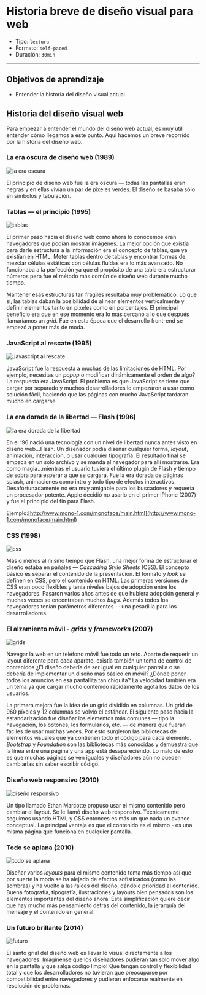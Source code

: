 # Historia breve de diseño visual para web

- Tipo: `lectura`
- Formato: `self-paced`
- Duración: `30min`

***

## Objetivos de aprendizaje

- Entender la historia del diseño visual actual

## Historia del diseño visual web

Para empezar a entender el mundo del diseño web actual, es muy útil entender
cómo llegamos a este punto. Aquí hacemos un breve recorrido por la historia del
diseño web.

### La era oscura de diseño web (1989)

![la era oscura](https://lh4.googleusercontent.com/F8BiT90a9GYamkiMsW9lo-sgJ50sEtYLKSkDjWC-6xO53DCmPM-7HzVqerz4ZbtNFvbc1n2xbl0ymgCSNBNb2Bws17TS-ZtY-kakyMg39FmqVnz_NvGOSexdP0j_EV7We1CaNdhi)

El principio de diseño web fue la era oscura — todas las pantallas eran negras y
en ellas vivían un par de pixeles verdes. El diseño se basaba sólo en símbolos y
tabulación.

### Tablas — el principio (1995)

![tablas](https://lh4.googleusercontent.com/fI81YJ_Ckh63U83cMxKIoIDvhop207GwQFzfwue90gcUJ_O-Z5i4CnbuSlkhpIE-USVS153izfwTb_3V2rwt3f7nk76YDwL0Nx1aLUvQSJPQyCKfcou59ZMeDWTNqrhJKiWY5gFP)

El primer paso hacía el diseño web como ahora lo conocemos eran navegadores que
podían mostrar imágenes. La mejor opción que existía para darle estructura a la
información era el concepto de tablas, que ya existían en HTML. Meter tablas
dentro de tablas y encontrar formas de mezclar células estáticas con células
fluídas era lo más avanzado. No funcionaba a la perfección ya que el propósito
de una tabla era estructurar números pero fue el método más común de diseño web
durante mucho tiempo.

Mantener esas estructuras tan frágiles resultaba muy problemático. Lo que sí,
las tablas daban la posibilidad de alinear elementos verticalmente y definir
elementos tanto en pixeles como en porcentajes. El principal beneficio era que
en ese momento era lo más cercano a lo que después llamaríamos un *grid.* Fue en
esta época que el desarrollo front-end se empezó a poner más de moda.

### JavaScript al rescate (1995)

![Javascript al rescate](https://lh5.googleusercontent.com/ZGVFlov_TN0AxibIXkXxGIctGKb5P2nCmi9PRnaqKwuykYBas1b7XTPhacCz-kcyUnwwnxZBTGAArbKWhvhFHGFNBpXdBNpybGSdQIB-8kRKMobqTFDDiAzy7aaazTJ_2yT_WSmq)

JavaScript fue la respuesta a muchas de las limitaciones de HTML. Por ejemplo,
necesitas un *popup* o modificar dinámicamente el orden de algo? La respuesta
era JavaScript. El problema es que JavaScript se tiene que cargar por separado y
muchos desarrolladores lo empezaron a usar como solución fácil, haciendo que las
páginas con mucho JavaScript tardaran mucho en cargarse.

### La era dorada de la libertad — Flash (1996)

![la era dorada de la libertad](https://lh5.googleusercontent.com/SUeDnmoVg4KR2W-235o3m0-VjLhDPfyHYU6-1slJ6Oi0kWf_UDyqKWBIovugja5ECd3zwSXOegTUKW9dZNG_EuD-6B_kSKP1ixkhtsmbiG1-MgsQXb1CUHiP30-NSRq3VuYoa2sj)

En el ’96 nació una tecnología con un nivel de libertad nunca antes visto en
diseño web…Flash. Un diseñador podía diseñar cualquier forma, *layout*,
animación, interacción, o usar cualquier tipografía. El resultado final se
empaca en un solo archivo y se manda al navegador para allí mostrarse. Era como
magia…mientras el usuario tuviera el último plugin de Flash y tiempo de sobra
para esperar a que se cargara. Fue la era dorada de páginas splash, animaciones
como intro y todo tipo de efectos interactivos. Desafortunadamente no era muy
amigable para los buscadores y requería un procesador potente. Apple decidió no
usarlo en el primer iPhone (2007) y fue el principio del fin para Flash.

Ejemplo:[http://www.mono-1.com/monoface/main.html](http://www.mono-1.com/monoface/main.html)

### CSS (1998)

![css](https://lh6.googleusercontent.com/MXF9nxupWtawgUHnkLwjBoNnkOBaLRQ5cbV2YmGiVY8lyHjQVAlvaEbGptxOfrp9sNSQptSGwF3l9TirqXhB1dEwHsQt2c54Dzv7qhNaeQsI99CuO5lrFY1PCQREEat3Qxyf4bFM)

Más o menos al mismo tiempo que Flash, una mejor forma de estructurar el diseño
estaba en pañales — *Cascading Style Sheets* (CSS). El concepto básico es
separar el contenido de la presentación. El formato y *look* se definen en CSS,
pero el contenido en HTML. Las primeras versiones de CSS eran poco flexibles y
tenía niveles bajos de adopción entre los navegadores. Pasaron varios años antes
de que hubiera adopción general y muchas veces se encontraban muchos *bugs*.
Además todos los navegadores tenían parámetros diferentes -- una pesadilla para
los desarrolladores.

### El alzamiento móvil - _grids_ y _frameworks_ (2007)

![grids](https://lh3.googleusercontent.com/Bq5zM-2NooVjbLlvwcI5Pbs3rMMuO4Qgb39onVRPHk5wjr0D4p3JhyUlXR6KcbBlLUiFT2l-E2sRTy3t8u9IchtCmtplzF_s_WE0Fvm4MrUKWaHHdWS6fKhTd0EWjmGLJ4r0QPYX)

Navegar la web en un teléfono móvil fue todo un reto. Aparte de requerir un
layout diferente para cada aparato, existía también un tema de control de
contenidos ¿El diseño debería de ser igual en cualquier pantalla o se debería de
implementar un diseño más básico en móvil? ¿Dónde poner todos los anuncios en
esa pantallita tan chiquita? La velocidad también era un tema ya que cargar
mucho contenido rápidamente agota los datos de los usuarios.

La primera mejora fue la idea de un grid dividido en columnas. Un grid de 960
píxeles y 12 columnas se volvió el estándar. El siguiente paso hacia la
estandarización fue diseñar los elementos más comunes — tipo la navegación,
los botones, los formularios, etc. — de manera que fueran fáciles de usar muchas
veces. Por esto surgieron las bibliotecas de elementos visuales que ya contienen
todo el código para cada elemento. *Bootstrap* y *Foundation* son las
bibliotecas más conocidas y demuestra que la línea entre una página y una app
está desapareciendo. Lo malo de esto es que muchas páginas se ven iguales y
diseñadores aún no pueden cambiarlas sin saber escribir código.

### Diseño web responsivo (2010)

![diseño responsivo](https://lh5.googleusercontent.com/StAV3qK4xxN0eHtTcMB798X81CfV7tucwkji3qsZl6Dy61QsMyKA1o8PY4fk99bi2L-6xu40p6xi4vOwQkNZi3QWV-qAUNE_CHOGWfPG3ozgtNvX_9anbbMjjboMVq4aEwojzhe1)

Un tipo llamado Ethan Marcotte propuso usar el mismo contenido pero cambiar el
layout. Se le llamó diseño web responsivo. Técnicamente seguimos usando HTML y
CSS entonces es más un que nada un avance conceptual. La principal ventaja es
que el contenido es el mismo - es una misma página que funciona en cualquier
pantalla.

### Todo se aplana (2010)

![todo se aplana](https://lh5.googleusercontent.com/Z84zG6VGhn94oR-S02K3yynzcagHfB-pdmL1FNNYUALrEQ-zAES7JcQQcUMJ-gLYhcelBsayj8QdHPyN6SKjIiYGYq1aCk9RujMUPMX8B5HMLLSizrDKyi7cz4XjvdghA0GOu6Y6)

Diseñar varios *layouts* para el mismo contenido toma más tiempo así que por
suerte la moda se ha alejado de efectos sofisticados (como las sombras) y ha
vuelto a las raíces del diseño, dándole prioridad al contenido. Buena
fotografía, tipografía, ilustraciones y layouts bien pensados son los
elementos importantes del diseño ahora. Esta simplificación quiere decir que hay
mucho más pensamiento detrás del contenido, la jerarquía del mensaje y el
contenido en general.

### Un futuro brillante (2014)

![futuro](https://lh6.googleusercontent.com/YhDAD4JsM8nozDMPo28_wbh2cR1EJFv4U7Z36BBfam7bzNIDx_gPkwL1bOTfmGz1PbqGlaghGwZRSom29gihg-0Yt-2s8LvgNaGTq9LAPh4Oe0I8IQsrxQ8L1Yh6cusVK7mfeXen)

El santo grial del diseño web es llevar lo visual directamente a los
navegadores. Imagínense que los diseñadores pudieran tan solo mover algo en la
pantalla y que salga código limpio! Que tengan control y flexibilidad total y
que los desarrolladores no tuvieran que preocuparse por compatibilidad entre
navegadores y pudieran enfocarse realmente en resolución de problemas.
